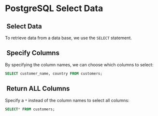 # PostgreSQL Select Data

##  Select Data

To retrieve data from a data base, we use the `SELECT` statement.

##  Specify Columns

By specifying the column names, we can choose which columns to select:

```sql
SELECT customer_name, country FROM customers;
```

##  Return ALL Columns

Specify a `*` instead of the column names to select all columns:

```sql
SELECT* FROM customers;
```
